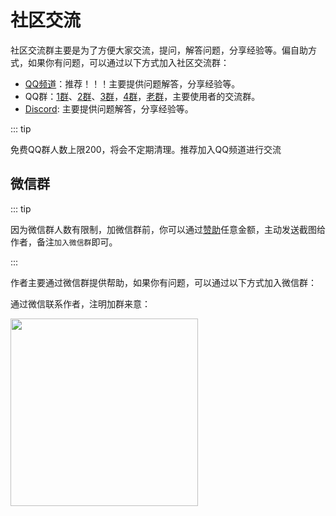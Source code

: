 # 社区交流

社区交流群主要是为了方便大家交流，提问，解答问题，分享经验等。偏自助方式，如果你有问题，可以通过以下方式加入社区交流群：

- [QQ频道](https://pd.qq.com/s/16p8lvvob)：推荐！！！主要提供问题解答，分享经验等。
- QQ群：[1群](https://qm.qq.com/q/YacMHPYAMu)、[2群](https://qm.qq.com/q/ajVKZvFICk)、[3群](https://qm.qq.com/q/36zdwThP2E)，[4群](https://qm.qq.com/q/sCzSlm3504)，[老群](https://qm.qq.com/q/MEmHoCLbG0)，主要使用者的交流群。
- [Discord](https://discord.com/invite/VU62jTecad): 主要提供问题解答，分享经验等。

::: tip

免费QQ群人数上限200，将会不定期清理。推荐加入QQ频道进行交流

## 微信群

::: tip

因为微信群人数有限制，加微信群前，你可以通过[赞助](../sponsor/personal.md)任意金额，主动发送截图给作者，备注`加入微信群`即可。

:::

作者主要通过微信群提供帮助，如果你有问题，可以通过以下方式加入微信群：

通过微信联系作者，注明加群来意：

 <img src="https://unpkg.com/@vbenjs/static-source@0.1.5/source/wechat.jpg" style="width: 300px;"/>
